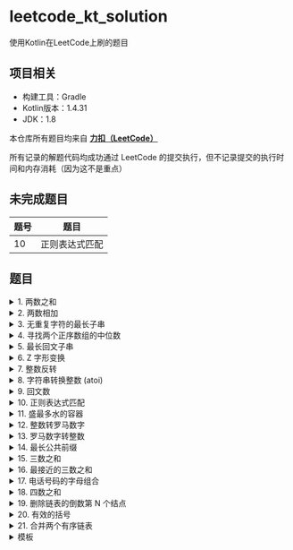 # leetcode_kt_solution
 使用Kotlin在LeetCode上刷的题目

## 项目相关

- 构建工具：Gradle
- Kotlin版本：1.4.31
- JDK：1.8

本仓库所有题目均来自 **[力扣（LeetCode）](https://leetcode-cn.com/problemset/all/)**

所有记录的解题代码均成功通过 LeetCode 的提交执行，但不记录提交的执行时间和内存消耗（因为这不是重点）

## 未完成题目

| 题号 | 题目 |
| -- | -- |
| 10 | 正则表达式匹配 |

## 题目

<details>
<summary>1. 两数之和</summary>

### 两数之和

给定一个整数数组 `nums` 和一个整数目标值 `target`，请你在该数组中找出 **和为目标值** 的那 **两个** 整数，并返回它们的数组下标。

你可以假设每种输入只会对应一个答案。但是，数组中同一个元素不能使用两遍。

你可以按任意顺序返回答案。

- 难度：简单
- 链接：https://leetcode-cn.com/problems/two-sum

```Kotlin
class Solution1 {
    /**
     * 使用哈希表的 key 来进行匹配，时间复杂度 O(n)
     */
    fun twoSum(nums: IntArray, target: Int): IntArray {
        val hashMap = HashMap<Int, Int>()
        for ((index, num) in nums.withIndex()) {
            val get = hashMap[target - num]
            if (get != null) {
                return intArrayOf(get, index)
            }
            hashMap[num] = index
        }
        return intArrayOf()
    }
}
```
</details>

<details>
<summary>2. 两数相加</summary>

### 两数相加

给你两个 **非空** 的链表，表示两个非负的整数。它们每位数字都是按照 **逆序** 的方式存储的，并且每个节点只能存储 **一位** 数字。

请你将两个数相加，并以相同形式返回一个表示和的链表。

你可以假设除了数字 0 之外，这两个数都不会以 0 开头。

- 难度：中等
- 链接：https://leetcode-cn.com/problems/add-two-numbers

```Kotlin
class Solution2 {
    fun addTwoNumbers(l1: ListNode?, l2: ListNode?): ListNode? {
        var node1 = l1
        var node2 = l2
        var sum: Int
        var carry = 0
        val l3 = ListNode(0)
        var now: ListNode? = null
        while (node1 != null || node2 != null || carry == 1) {
            sum = (node1?.`val` ?: 0) + (node2?.`val` ?: 0) + carry
            carry = sum / 10
            now = if (now == null) {
                l3.also {  l3.`val` = sum  % 10 }
            } else {
                ListNode(sum % 10).also { now!!.next = it }
            }
            node1 = node1?.next
            node2 = node2?.next
        }
        return l3
    }
}
```
</details>

<details>
<summary>3. 无重复字符的最长子串</summary>

### 无重复字符的最长子串

给定一个字符串，请你找出其中不含有重复字符的 **最长子串** 的长度。

- 难度：中等
- 链接：https://leetcode-cn.com/problems/longest-substring-without-repeating-characters

```Kotlin
class Solution3 {
    /**
     * 滑动窗口，只需遍历一次，时间复杂度 O(n)
     */
    fun lengthOfLongestSubstring(s: String): Int {
        var max = 0
        var continuous = ""
        for (c in s) {
            val index = continuous.indexOf(c)
            continuous = (if (index != -1) continuous.substring(index + 1) else continuous) + c
            max = if (continuous.length > max) continuous.length else max
        }
        return max
    }
}
```
</details>

<details>
<summary>4. 寻找两个正序数组的中位数</summary>

### 寻找两个正序数组的中位数

给定两个大小分别为 `m` 和 `n` 的正序（从小到大）数组 `nums1` 和 `nums2`。请你找出并返回这两个正序数组的 **中位数**。

- 难度：困难
- 链接：https://leetcode-cn.com/problems/median-of-two-sorted-arrays

```Kotlin
class Solution4 {
    /**
     * 更好的解题思路请查看官方解题
     * https://leetcode-cn.com/problems/median-of-two-sorted-arrays/solution/xun-zhao-liang-ge-you-xu-shu-zu-de-zhong-wei-s-114/
     */
    fun findMedianSortedArrays(nums1: IntArray, nums2: IntArray): Double {
        val length = nums1.size + nums2.size
        var middle = 0
        var middlePre = 0
        var index1 = 0
        var index2 = 0
        var index = 0
        while (index <= length / 2) {
            middlePre = middle
            if (index1 <= nums1.size - 1 && index2 <= nums2.size - 1) {
                if (nums1[index1] <= nums2[index2]) {
                    middle = nums1[index1]
                    index1++
                } else {
                    middle = nums2[index2]
                    index2++
                }
            } else if (index1 <= nums1.size - 1) {
                middle = nums1[index1]
                index1++
            } else if (index2 <= nums2.size - 1) {
                middle = nums2[index2]
                index2++
            }
            index++
        }
        if (length % 2 == 1) {
            middlePre = middle
        }
        return (middlePre + middle) / 2.0
    }
}
```
</details>

<details>
<summary>5. 最长回文子串</summary>

### 最长回文子串

给你一个字符串 `s`，找到 `s` 中最长的回文子串。

- 难度：中等
- 链接：https://leetcode-cn.com/problems/longest-palindromic-substring

```Kotlin
class Solution5 {
    /**
     * 中心扩展，时间复杂度：O(n^2), 空间复杂度 O(1)
     */
    fun longestPalindrome(s: String): String {
        var left = 0
        var right = 0
        var result = ""
        var leftExtend = left + 1
        var rightExtend = right - 1
        while (right < s.length) {
            while ((leftExtend > 0 && rightExtend < s.length - 1) && (s[leftExtend - 1] == s[rightExtend + 1])) {
                rightExtend++
                leftExtend--
            }
            if (result.length < rightExtend - leftExtend + 1) {
                result = s.slice(leftExtend..rightExtend)
            }
            if (left < right) {
                left++
            } else {
                right++
            }
            leftExtend = left + 1
            rightExtend = right - 1
        }
        return result
    }
}
```
</details>

<details>
<summary>6. Z 字形变换</summary>

### Z 字形变换

将一个给定字符串 `s` 根据给定的行数 `numRows` ，以从上往下、从左到右进行 Z 字形排列。

比如输入字符串为 `"PAYPALISHIRING"` 行数为 `3` 时，排列如下：

```Text
P   A   H   N
A P L S I I G
Y   I   R
```
之后，你的输出需要从左往右逐行读取，产生出一个新的字符串，比如：`"PAHNAPLSIIGYIR"`。

- 难度：中等
- 链接：https://leetcode-cn.com/problems/zigzag-conversion

```Kotlin
class Solution6 {
    fun convert(s: String, numRows: Int): String {
        val builderList = LinkedList<StringBuilder>()
        for (row in 0 until numRows) {
            builderList.add(row, StringBuilder())
        }
        var direction = true
        var index = 0
        for (c in s) {
            builderList[index].append(c)
            if (index + 1 < numRows && (direction || (!direction && index - 1 < 0))) {
                index++
                direction = true
            } else if (index - 1 >= 0) {
                index--
                direction = false
            }
        }
        val resultStringBuilder = StringBuilder();
        for (row in 0 until numRows) {
            resultStringBuilder.append(builderList[row].toString())
        }
        return resultStringBuilder.toString();
    }
}
```
</details>

<details>
<summary>7. 整数反转</summary>

### 整数反转

给你一个 32 位的有符号整数 `x` ，返回将 `x 中的数字部分反转后的结果。

如果反转后整数超过 32 位的有符号整数的范围 `[−2^31, 2^31− 1]` ，就返回 0。

**假设环境不允许存储 64 位整数（有符号或无符号）。**

- 难度：简单
- 链接：https://leetcode-cn.com/problems/reverse-integer

```Kotlin
class Solution7 {
    /**
     * Note：
     * 时间复杂度 O(n), O(1), n 为数字长度
     * Int.MAX_VALUE = 2^31 − 1 = 2147483647
     * Int.MIN_VALUE = −2^31 = -2147483648
     */
    fun reverse(x: Int): Int {
        var temp = x
        var revNum = 0
        var pop: Int
        while (temp != 0) {
            pop = temp % 10
            temp /= 10
            if (revNum > Int.MAX_VALUE / 10 || (revNum == Int.MAX_VALUE / 10 && pop > 7)) return 0
            if (revNum < Int.MIN_VALUE / 10 || (revNum == Int.MIN_VALUE / 10 && pop < -8)) return 0
            revNum = revNum * 10 + pop
        }
        return revNum
    }
}
```
</details>

<details>
<summary>8. 字符串转换整数 (atoi)</summary>

### 字符串转换整数 (atoi)

请你来实现一个`myAtoi(string s)` 函数，使其能将字符串转换成一个 32 位有符号整数（类似 C/C++ 中的 atoi 函数）。

函数 `myAtoi(string s)` 的算法如下：
- 读入字符串并丢弃无用的前导空格
- 检查下一个字符（假设还未到字符末尾）为正还是负号，读取该字符（如果有）。 确定最终结果是负数还是正数。 如果两者都不存在，则假定结果为正。
- 读入下一个字符，直到到达下一个非数字字符或到达输入的结尾。字符串的其余部分将被忽略。
- 将前面步骤读入的这些数字转换为整数（即，"123" -> 123， "0032" -> 32）。如果没有读入数字，则整数为 0 。必要时更改符号（从步骤 2 开始）。
- 如果整数数超过 32 位有符号整数范围 `[−2^31, 2^31− 1]` ，需要截断这个整数，使其保持在这个范围内。具体来说，小于 `−2^31` 的整数应该被固定为 `−2^31` ，大于` 2^31− 1` 的整数应该被固定为 `2^31− 1` 。
- 返回整数作为最终结果。

注意：
- 本题中的空白字符只包括空格字符 `' '` 。
- 除前导空格或数字后的其余字符串外，请勿忽略 任何其他字符。


- 难度：中等
- 链接：https://leetcode-cn.com/problems/string-to-integer-atoi

```Kotlin
/**
 * Note：
 * 时间复杂度 O(n), O(1), n 为字符串长度
 * Int.MAX_VALUE = 2^31 − 1 = 2147483647
 * Int.MIN_VALUE = −2^31 = -2147483648
 * readStatus:
 *     0 start
 *     1 signed
 *     2 number
 *     3 end
 */
fun myAtoi(s: String): Int {
    var readStatus = 0
    var readCharInStatus = 0
    var num = 0
    var signed = 1
    var read: Int
    for (c in s) {
        readCharInStatus = if (c == ' ') 0 else if (c in "+-") 1 else if (c in "1234567890") 2 else 3
        readStatus = when (readStatus) {
            1 -> if (readCharInStatus == 2) 2 else 3
            2 -> if (readCharInStatus != 2) 3 else 2
            else -> readCharInStatus
        }
        if (readStatus == 3) break
        if (readStatus == 1 && c == '-') signed = -1
        if (readStatus == 2) {
            read = (c.toInt() - '0'.toInt()) * signed
            if (num > Int.MAX_VALUE / 10 || (num == Int.MAX_VALUE / 10 && read > 7)) return Int.MAX_VALUE
            if (num < Int.MIN_VALUE / 10 || (num == Int.MIN_VALUE / 10 && read < -8)) return Int.MIN_VALUE
            num = num * 10 + read
        }
    }
    return num
}
```
</details>

<details>
<summary>9. 回文数</summary>

### 回文数

给你一个整数 `x` ，如果 `x` 是一个回文整数，返回 `true` ；否则，返回 `false` 。

回文数是指正序（从左向右）和倒序（从右向左）读都是一样的整数。例如，`121` 是回文，而 `123` 不是。

- 难度：
- 链接：https://leetcode-cn.com/problems/palindrome-number

```Kotlin
class Solution9 {
    fun isPalindrome(x: Int): Boolean {
        if (x < 0 || (x != 0 && x % 10 == 0)) return false
        var y = x
        var revertedNumber = 0
        while (y > revertedNumber) {
            revertedNumber = revertedNumber * 10 + y % 10
            y /= 10
        }
        return revertedNumber == y || revertedNumber / 10 == y
    }
}
```
</details>

<details>
<summary>10. 正则表达式匹配</summary>

### 正则表达式匹配

给你一个字符串 `s` 和一个字符规律 `p` ，请你来实现一个支持 `'.'` 和 `'*'` 的正则表达式匹配。

- `'.'` 匹配任意单个字符
- `'*'` 匹配零个或多个前面的那一个元素

所谓匹配，是要涵盖 **整个** 字符串 `s` 的，而不是部分字符串。
  
- 难度：困难
- 链接：https://leetcode-cn.com/problems/regular-expression-matching

```Kotlin
class Solution10 {
    /**
     * 做不出
     */
    fun isMatch(s: String, p: String): Boolean {
        TODO()
    }
}
```
</details>

<details>
<summary>11. 盛最多水的容器</summary>

### 盛最多水的容器

给你 `n` 个非负整数 `a1，a2，...，an`，每个数代表坐标中的一个点`(i, ai)` 。

在坐标内画 `n` 条垂直线，垂直线 `i` 的两个端点分别为 `(i, ai)` 和 `(i, 0)`。

找出其中的两条线，使得它们与 `x` 轴共同构成的容器可以容纳最多的水。

说明：你不能倾斜容器。

- 难度：中等
- 链接：https://leetcode-cn.com/problems/container-with-most-water

```Kotlin
class Solution11 {
    /**
     * 双指针，时间复杂度为 O(n)，但提交结果并不是很理想
     */
    fun maxArea(height: IntArray): Int {
        var left = 0
        var right = height.size - 1
        var result = 0
        while (left < right) {
            val r = (right - left) * if (height[left] < height[right]) height[left++] else height[right--]
            if (r > result) result = r
        }
        return result
    }
}
```
</details>

<details>
<summary>12. 整数转罗马数字</summary>

### 整数转罗马数字

罗马数字包含以下七种字符： `I`， `V`， `X`， `L`，`C`，`D` 和 `M`。

```
字符          数值
I             1
V             5
X             10
L             50
C             100
D             500
M             1000
```

例如， 罗马数字 2 写做 `II`，即为两个并列的 1。12 写做 `XII`，即为 `X` + `II`。 27 写做 `XXVII`, 即为 `XX` + `V` + `II`。

通常情况下，罗马数字中小的数字在大的数字的右边。但也存在特例，例如 4 不写做 `IIII`，而是 `IV`。数字 1 在数字 5 的左边，所表示的数等于大数 5 减小数 1 得到的数值 4 。同样地，数字 9 表示为 `IX`。

这个特殊的规则只适用于以下六种情况：

- `I` 可以放在 `V`(5) 和 `X`(10) 的左边，来表示 4 和 9。
- `X` 可以放在 `L`(50) 和 `C`(100) 的左边，来表示 40 和 90。
- `C` 可以放在 `D`(500) 和 `M`(1000) 的左边，来表示 400 和 900。

给定一个整数，将其转为罗马数字。输入确保在 1 到 3999 的范围内。

- 难度：中等
- 链接：https://leetcode-cn.com/problems/integer-to-roman

```Kotlin
class Solution12 {
    /**
     * 外层 while 循环执行次数总为 13
     * 内层 while 由于 % 运算的特性也有固定执行上限
     * 因此时间复杂度为 O(1)
     */
    fun intToRoman(num: Int): String {
        val romanChars = arrayListOf("M", "CM", "D", "CD", "C", "XC", "L", "XL", "X", "IX", "V", "IV", "I")
        val romanPeripheryList = arrayListOf(1000, 900, 500, 400, 100, 90, 50, 40, 10, 9, 5, 4, 1)
        val result = StringBuffer()
        var number = num
        var peripheryIndex = 0
        var romanCharCount: Int
        while (peripheryIndex < romanPeripheryList.size) {
            romanCharCount = number / romanPeripheryList[peripheryIndex]
            number %= romanPeripheryList[peripheryIndex]
            while (romanCharCount-- != 0)
                result.append(romanChars[peripheryIndex])
            peripheryIndex++
        }
        return result.toString()
    }
}
```
</details>

<details>
<summary>13. 罗马数字转整数</summary>

### 罗马数字转整数

罗马数字包含以下七种字符： `I`， `V`， `X`， `L`，`C`，`D` 和 `M`。

```
字符          数值
I             1
V             5
X             10
L             50
C             100
D             500
M             1000
```

例如， 罗马数字 2 写做 `II`，即为两个并列的 1。12 写做 `XII`，即为 `X` + `II`。 27 写做 `XXVII`, 即为 `XX` + `V` + `II`。

通常情况下，罗马数字中小的数字在大的数字的右边。但也存在特例，例如 4 不写做 `IIII`，而是 `IV`。数字 1 在数字 5 的左边，所表示的数等于大数 5 减小数 1 得到的数值 4 。同样地，数字 9 表示为 `IX`。

这个特殊的规则只适用于以下六种情况：

- `I` 可以放在 `V`(5) 和 `X`(10) 的左边，来表示 4 和 9。
- `X` 可以放在 `L`(50) 和 `C`(100) 的左边，来表示 40 和 90。
- `C` 可以放在 `D`(500) 和 `M`(1000) 的左边，来表示 400 和 900。

给定一个罗马数字，将其转换成整数。输入确保在 1 到 3999 的范围内。

- 难度：简单
- 链接：https://leetcode-cn.com/problems/roman-to-integer

```Kotlin
class Solution13 {
    /**
     * 时间复杂度 O(n)
     */
    fun romanToInt(s: String): Int {
        fun getNum(i: Int) = when(s[i]){
            'I' -> 1
            'V' -> 5
            'X' -> 10
            'L' -> 50
            'C' -> 100
            'D' -> 500
            else -> 1000
        }
        var sum = 0
        var pre = getNum(0)
        var index = 1
        var num:Int
        while(index < s.length){
            num = getNum(index++)
            sum += if (pre < num) -pre else pre
            pre = num
        }
        return sum+pre
    }
}
```
</details>

<details>
<summary>14. 最长公共前缀</summary>

### 最长公共前缀

编写一个函数来查找字符串数组中的最长公共前缀。

如果不存在公共前缀，返回空字符串 `""`。

- 难度：简单
- 链接：https://leetcode-cn.com/problems/longest-common-prefix

```Kotlin
class Solution14 {
    /**
     * 时间复杂度 O(nm)，n 为字符串数量，m 为最短的字符串长度
     */
    fun longestCommonPrefix(strs: Array<String>): String {
        if (strs.isEmpty()) return ""
        if (strs.size == 1) return strs[0]
        var index = -1
        loop@ while (++index < strs[0].length) {
            val c = strs[0][index]
            for (str in strs) if (index >= str.length || c != str[index]) break@loop
        }
        if (index < 0) return ""
        return strs[0].substring(0, index)
    }
}
```
</details>

<details>
<summary>15. 三数之和</summary>

### 三数之和

给你一个包含 `n` 个整数的数组 `nums`，判断 `nums` 中是否存在三个元素 a，b，c ，使得 a + b + c = 0 ？请你找出所有和为 0 且不重复的三元组。

注意：答案中不可以包含重复的三元组。

- 难度：中等
- 链接：https://leetcode-cn.com/problems/3sum

```Kotlin
class Solution15 {
    fun threeSum(nums: IntArray): List<List<Int>> {
        val result = ArrayList<List<Int>>()
        nums.sort()
        for (i1 in nums.indices) {
            if (nums[i1] > 0) break
            if (i1 > 0 && nums[i1] == nums[i1 - 1]) continue
            var i2 = i1 + 1
            var i3 = nums.size - 1
            while (i2 < i3) {
                when {
                    nums[i1] + nums[i2] + nums[i3] > 0 -> while (i2 < --i3) if (nums[i3] != nums[i3 + 1]) break
                    nums[i1] + nums[i2] + nums[i3] < 0 -> while (++i2 < i3) if (nums[i2] != nums[i2 - 1]) break
                    else -> {
                        result.add(listOf(nums[i1], nums[i2], nums[i3]))
                        while (++i2 < i3) if (nums[i2] != nums[i2 - 1]) break
                    }
                }
            }
        }
        return result
    }
}
```
</details>

<details>
<summary>16. 最接近的三数之和</summary>

### 最接近的三数之和

给定一个包括 n 个整数的数组 `nums` 和 一个目标值 `target`。找出 `nums` 中的三个整数，使得它们的和与 `target` 最接近。 返回这三个数的和。假定每组输入只存在唯一答案。

- 难度：中等
- 链接：https://leetcode-cn.com/problems/3sum-closest

```Kotlin
class Solution16 {
    fun threeSumClosest(nums: IntArray, target: Int): Int {
        fun abs(num: Int): Int = if (num < 0) -num else num
        nums.sort()
        var result = nums[0] + nums[1] + nums[2]
        var i1 = -1
        var i2: Int
        var i3: Int
        while (++i1 < nums.size - 2) {
            i2 = i1 + 1
            i3 = nums.size - 1
            while (i2 < i3) {
                val sum = nums[i1] + nums[i2] + nums[i3]
                if (abs(sum - target) < abs(result - target)) result = sum
                if (sum < target) i2++
                else if (sum > target) i3--
                else return result
            }
        }
        return result
    }
}
```
</details>

<details>
<summary>17. 电话号码的字母组合</summary>

### 电话号码的字母组合

给定一个仅包含数字 `2-9` 的字符串，返回所有它能表示的字母组合。答案可以按 **任意顺序** 返回。

给出数字到字母的映射如下（与电话按键相同）。注意 1 不对应任何字母。

![](https://assets.leetcode-cn.com/aliyun-lc-upload/original_images/17_telephone_keypad.png)

- 难度：中等
- 链接：https://leetcode-cn.com/problems/letter-combinations-of-a-phone-number

```Kotlin
class Solution17 {
    /**
     * 回溯法
     * 数字 2，3，4，5，6，8 有 3 个对应字母，假设有 m 个这个类型的数字
     * 数字 7，9 有 4 个对应字母，假设有 n 个这个类型的数字
     * 时间复杂度为 O(3^m * 4^n)
     */
    fun letterCombinations(digits: String): List<String> {
        val letters = arrayListOf("", "", "abc", "def", "ghi", "jkl", "mno", "pqrs", "tuv", "wxyz")
        val result = LinkedList<String>()
        if (digits.isEmpty()) return result
        fun backtrack(digits: String, combination: String) {
            if (digits.isEmpty()) result.add(combination)
            else for (letter in letters[digits[0].toInt() - 48])
                backtrack(digits.substring(1), combination + letter)
        }
        backtrack(digits, "")
        return result
    }
}
```
</details>

<details>
<summary>18. 四数之和</summary>

### 四数之和

给你一个包含 n 个整数的数组 `nums` 和一个目标值 `target`，判断 `nums` 中是否存在三个元素 a，b，c 和 d ，使得 a + b + c + d 的值与 `target` 相等？

找出所有满足条件且不重复的四元组

- 难度：中等
- 链接：https://leetcode-cn.com/problems/4sum

```Kotlin
class Solution18 {
    fun fourSum(nums: IntArray, target: Int): List<List<Int>> {
        val result = LinkedList<List<Int>>()
        if(nums.size < 4) return result
        nums.sort()
        val n = nums.size
        for (i1 in 0 until n - 3) {
            if (i1 > 0 && nums[i1] == nums[i1 - 1]) continue
            if (nums[i1] + nums[n - 1] + nums[n - 2] + nums[n - 3] < target) continue
            if (nums[i1] + nums[i1 + 1] + nums[i1 + 2] + nums[i1 + 3] > target) break
            for (i2 in i1 + 1 until n - 2) {
                if (i2 > i1 + 1 && nums[i2] == nums[i2 - 1]) continue
                if (nums[i1] + nums[i2] + nums[n - 1] + nums[n - 2] < target) continue
                if (nums[i1] + nums[i2] + nums[i2 + 1] + nums[i2 + 2] > target) break
                var i3 = i2 + 1
                var i4 = n - 1
                while (i3 < i4) {
                    if (i3 > i2 + 1 && nums[i3] == nums[i3 - 1]) {
                        i3++
                        continue
                    }
                    if (i4 < n - 1 && nums[i4] == nums[i4 + 1]) {
                        i4--
                        continue
                    }
                    when {
                        nums[i1] + nums[i2] + nums[i3] + nums[i4] < target -> i3++
                        nums[i1] + nums[i2] + nums[i3] + nums[i4] > target -> i4--
                        else -> result.add(listOf(nums[i1], nums[i2], nums[i3++], nums[i4]))
                    }
                }
            }
        }
        return result
    }
}
```
</details>

<details>
<summary>19. 删除链表的倒数第 N 个结点</summary>

### 删除链表的倒数第 N 个结点

给你一个链表，删除链表的倒数第 n 个结点，并且返回链表的头结点。

**进阶**：你能尝试使用一趟扫描实现吗？

- 难度：中等
- 链接：https://leetcode-cn.com/problems/remove-nth-node-from-end-of-list

```Kotlin
class Solution19 {
    fun removeNthFromEnd(head: ListNode?, n: Int): ListNode? {
        val node = ListNode(0)
        node.next = head
        var first = head
        var second = node
        var i = 0
        while (first != null) {
            first = first.next
            if (i++ >= n) second = second.next!!
        }
        second.next = second.next?.next
        return node.next
    }
}
```
</details>

<details>
<summary>20. 有效的括号</summary>

### 有效的括号

给定一个只包括 `'('`，`')'`，`'{'`，`'}'`，`'['`，`']'` 的字符串 `s` ，判断字符串是否有效。

有效字符串需满足：
1. 左括号必须用相同类型的右括号闭合。
2. 左括号必须以正确的顺序闭合。

- 难度：简单
- 链接：https://leetcode-cn.com/problems/valid-parentheses

```Kotlin
class Solution20 {
    fun isValid(s: String): Boolean {
        val stack = Stack<Char>()
        for(c in s){
            when(c) {
                '(' -> stack.push(')')
                '{' -> stack.push('}')
                '[' -> stack.push(']')
                else -> {
                    if(stack.isEmpty() || stack.pop() != c) return false
                }
            }
        }
        return stack.isEmpty()
    }
}
```
</details>

<details>
<summary>21. 合并两个有序链表</summary>

### 合并两个有序链表

将两个升序链表合并为一个新的 **升序** 链表并返回。新链表是通过拼接给定的两个链表的所有节点组成的。

- 难度：简单
- 链接：https://leetcode-cn.com/problems/merge-two-sorted-lists

```Kotlin
class Solution21 {
    fun mergeTwoLists(l1: ListNode?, l2: ListNode?): ListNode? {
        var node1 = l1
        var node2 = l2
        val head = ListNode(0)
        var node = head
        while (node1!=null && node2!= null) {
            if (node1.`val` <= node2.`val`) {
                node.next = node1
                node1 = node1.next
            }else{
                node.next = node2
                node2 = node2.next
            }
            node = node.next!!
        }
        while (node1 != null) {
            node.next = node1
            node1 = node1.next
            node = node.next!!
        }
        while (node2 !=null) {
            node.next = node2
            node2 = node2.next
            node = node.next!!
        }
        return head.next
    }
}
```
</details>

<details>
<summary>模板</summary>

### 题目

description

- 难度：
- 链接：

```Kotlin
code
```
</details>